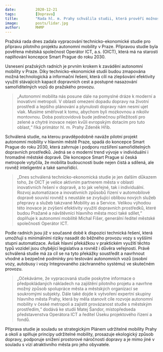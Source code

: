 ```yaml
---
date:         2020-12-21
tags:         [Doprava]
title:        "Rada hl. m. Prahy schválila studii, která prověří možnosti zavedení autonomní mobility v české metropoli"
image: 	      posts/lidar.jpg
author:       MHMP
---
```

 
Pražská rada dnes zadala vypracování technicko-ekonomické studie pro přípravu pilotního projektu autonomní mobility v Praze. Přípravou studie byla pověřena městská společnost Operátor ICT, a.s. (OICT), která má na starosti naplňování koncepce Smart Prague do roku 2030.

Usnesení pražských radních je prvním krokem k zavádění autonomní mobility v Praze. Díky technicko-ekonomické studii budou zmapována možná technologická a informační řešení, která cílí na zlepšování efektivity využití stávajících kapacit dopravních cest a postupné nasazování samořiditelných vozů do pražského provozu.

> „Autonomní mobilita nás posune dále na pomyslné dráze k moderní a inovativní metropoli. V oblasti omezení dopadu dopravy na životní prostředí a lepšího plánování a plynulosti dopravy nám nesmí ujet vlak. Musíme směřovat k tomu, abychom byli mozkovnou a nikoliv montovnou. Doba postcovidová bude jedinečnou příležitostí pro zelené a chytré inovace nejen kvůli evropským dotacím pro tuto oblast,“ říká primátor hl. m. Prahy Zdeněk Hřib.

Schválená studie, na kterou pravděpodobně naváže pilotní projekt autonomní mobility v hlavním městě Praze, spadá do koncepce Smart Prague do roku 2030, která zahrnuje i podporu rozšíření samořiditelných dopravních prostředků. Jedná se o moderní trend vývoje v individuální i hromadné městské dopravě. Dle koncepce Smart Prague si česká metropole vytyčila, že mobilita budoucnosti bude nejen čistá a sdílená, ale rovněž inteligentní a také samořídící.

> „Dnes schválená technicko-ekonomická studie je jen dalším důkazem toho, že OICT je velice aktivním partnerem města v oblasti inovativních řešení v dopravě, a to jak veřejné, tak i individuální. Rozvoj automatizace a inovativních způsobů řízení v automobilové dopravě souvisí rovněž s neustále se zvyšující oblibou nových služeb přepravy a služeb takzvané Mobility as a Service. Velikou výhodou této inovace je zvýšení efektivity využití dopravních prostředků, které budou Pražané a návštěvníci hlavního města moci také sdílet,“ doplňuje k autonomní mobilitě Michal Fišer, generální ředitel městské společnosti Operátor ICT.

Podle radních jsou již v současné době k dispozici technická řešení, která umožňují s minimálními riziky nasadit do běžného provozu vozy s vyššími stupni automatizace. Avšak hlavní překážkou v praktickém využití těchto typů vozidel jsou chybějící legislativa a rovněž i důvěra veřejnosti. Právě schválená studie má za cíl se na tyto překážky soustředit a navrhnout vhodné a bezpečné podmínky pro testování autonomních vozů (osobní vozy, autobusy i vozy Integrovaného záchranného systému) ve skutečném provozu.

> „Očekáváme, že vypracovaná studie poskytne informace o předpokládaných nákladech na zajištění pilotního projetu a navrhne možný způsob spolupráce města a městských organizací se soukromými subjekty. Dále také dojde k vytvoření expertní skupiny hlavního města Prahy, která by měla stanovit cíle rozvoje autonomní mobility v české metropoli a zajistit provázanost studie s městským prostředím,“ dodává ke studii Matej Šandor, místopředseda představenstva Operátora ICT a ředitel Úseku projektového řízení a fondů.

Příprava studie je souladu se strategickým Plánem udržitelné mobility Prahy a okolí a splňuje principy udržitelné mobility, prosazuje ekologický způsob dopravy, podporuje snížení prostorové náročnosti dopravy a je mimo jiné v souladu s vizí atraktivního města pro jeho obyvatele. 
